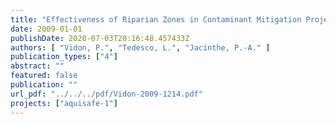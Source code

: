 ```yaml
---
title: "Effectiveness of Riparian Zones in Contaminant Mitigation Project acronym: AQUISAFE 1"
date: 2009-01-01
publishDate: 2020-07-03T20:16:48.457433Z
authors: [ "Vidon, P.", "Tedesco, L.", "Jacinthe, P.-A." ]
publication_types: ["4"]
abstract: ""
featured: false
publication: ""
url_pdf: "../../../pdf/Vidon-2009-1214.pdf"
projects: ["aquisafe-1"]
---
```


